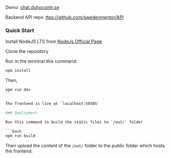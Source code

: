 Demo: [chat.duhocsinh.se](https://chat.duhocsinh.se)

Backend API repo: [ttps://github.com/swedenmentor/API](https://github.com/swedenmentor/API)

### Quick Start

Install NodeJS LTS from [NodeJs Official Page](https://nodejs.org/en/?ref=horizon-documentation)

Clone the repository

Run in the terminal this command:

```bash
npm install
```
Then,

```bash
npm run dev
``

The frontend is live at `localhost:50505`

### Deployment

Run this command to build the static files to `/out/` folder

```bash
npm run build
```
Then upload the content of the `/out/` folder to the public folder which hosts the frontend.
